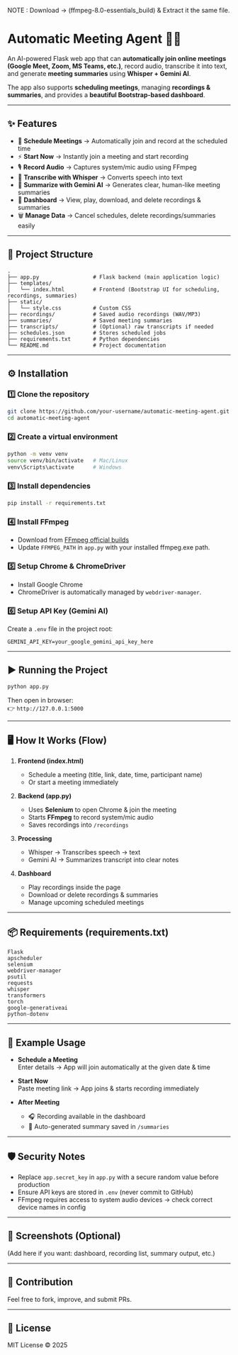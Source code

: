 NOTE : Download -> (ffmpeg-8.0-essentials_build) & Extract it the same file. 

# Automatic Meeting Agent 🎥🤖

An AI-powered Flask web app that can **automatically join online meetings (Google Meet, Zoom, MS Teams, etc.)**, record audio, transcribe it into text, and generate **meeting summaries** using **Whisper + Gemini AI**.  

The app also supports **scheduling meetings**, managing **recordings & summaries**, and provides a **beautiful Bootstrap-based dashboard**.

---

## ✨ Features

- 📅 **Schedule Meetings** → Automatically join and record at the scheduled time  
- ⚡ **Start Now** → Instantly join a meeting and start recording  
- 🎙️ **Record Audio** → Captures system/mic audio using FFmpeg  
- 📝 **Transcribe with Whisper** → Converts speech into text  
- 🤖 **Summarize with Gemini AI** → Generates clear, human-like meeting summaries  
- 📂 **Dashboard** → View, play, download, and delete recordings & summaries  
- 🗑️ **Manage Data** → Cancel schedules, delete recordings/summaries easily  

---

## 📂 Project Structure

```
.
├── app.py                 # Flask backend (main application logic)
├── templates/
│   └── index.html         # Frontend (Bootstrap UI for scheduling, recordings, summaries)
├── static/
│   └── style.css          # Custom CSS
├── recordings/            # Saved audio recordings (WAV/MP3)
├── summaries/             # Saved meeting summaries
├── transcripts/           # (Optional) raw transcripts if needed
├── schedules.json         # Stores scheduled jobs
├── requirements.txt       # Python dependencies
└── README.md              # Project documentation
```

---

## ⚙️ Installation

### 1️⃣ Clone the repository
```bash
git clone https://github.com/your-username/automatic-meeting-agent.git
cd automatic-meeting-agent
```

### 2️⃣ Create a virtual environment
```bash
python -m venv venv
source venv/bin/activate   # Mac/Linux
venv\Scripts\activate      # Windows
```

### 3️⃣ Install dependencies
```bash
pip install -r requirements.txt
```

### 4️⃣ Install FFmpeg
- Download from [FFmpeg official builds](https://www.gyan.dev/ffmpeg/builds/)  
- Update `FFMPEG_PATH` in `app.py` with your installed ffmpeg.exe path.  

### 5️⃣ Setup Chrome & ChromeDriver
- Install Google Chrome  
- ChromeDriver is automatically managed by `webdriver-manager`.  

### 6️⃣ Setup API Key (Gemini AI)
Create a `.env` file in the project root:
```
GEMINI_API_KEY=your_google_gemini_api_key_here
```

---

## ▶️ Running the Project

```bash
python app.py
```

Then open in browser:  
👉 `http://127.0.0.1:5000`

---

## 🖥️ How It Works (Flow)

1. **Frontend (index.html)**  
   - Schedule a meeting (title, link, date, time, participant name)  
   - Or start a meeting immediately  

2. **Backend (app.py)**  
   - Uses **Selenium** to open Chrome & join the meeting  
   - Starts **FFmpeg** to record system/mic audio  
   - Saves recordings into `/recordings`  

3. **Processing**  
   - Whisper → Transcribes speech → text  
   - Gemini AI → Summarizes transcript into clear notes  

4. **Dashboard**  
   - Play recordings inside the page  
   - Download or delete recordings & summaries  
   - Manage upcoming scheduled meetings  

---

## 📦 Requirements (requirements.txt)

```
Flask
apscheduler
selenium
webdriver-manager
psutil
requests
whisper
transformers
torch
google-generativeai
python-dotenv
```

---

## 🚀 Example Usage

- **Schedule a Meeting**  
  Enter details → App will join automatically at the given date & time  

- **Start Now**  
  Paste meeting link → App joins & starts recording immediately  

- **After Meeting**  
  - 🎧 Recording available in the dashboard  
  - 📑 Auto-generated summary saved in `/summaries`  

---

## 🛡️ Security Notes

- Replace `app.secret_key` in `app.py` with a secure random value before production  
- Ensure API keys are stored in `.env` (never commit to GitHub)  
- FFmpeg requires access to system audio devices → check correct device names in config  

---

## 📸 Screenshots (Optional)
(Add here if you want: dashboard, recording list, summary output, etc.)

---

## 🤝 Contribution

Feel free to fork, improve, and submit PRs.  

---

## 📜 License

MIT License © 2025  
